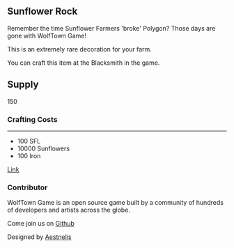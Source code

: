 ## Sunflower Rock

Remember the time Sunflower Farmers 'broke' Polygon? Those days are gone with WolfTown Game!

This is an extremely rare decoration for your farm.

You can craft this item at the Blacksmith in the game.

## Supply

150

### Crafting Costs

---

- 100 SFL
- 10000 Sunflowers
- 100 Iron

[Link](https://docs.sunflower-land.com/crafting-guide)

### Contributor

WolfTown Game is an open source game built by a community of hundreds of developers and artists across the globe.

Come join us on [Github](https://github.com/sunflower-land/sunflower-land)

Designed by [Aestnelis](https://twitter.com/containsapathy)

